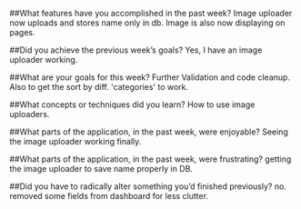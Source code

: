 ##What features have you accomplished in the past week?
Image uploader now uploads and stores name only in db. Image is also now displaying on pages.

##Did you achieve the previous week’s goals?
Yes, I have an image uploader working.

##What are your goals for this week?
Further Validation and code cleanup. Also to get the sort by diff. 'categories' to work.

##What concepts or techniques did you learn?
How to use image uploaders.

##What parts of the application, in the past week, were enjoyable?
Seeing the image uploader working finally.

##What parts of the application, in the past week, were frustrating?
getting the image uploader to save name properly in DB.

##Did you have to radically alter something you’d finished previously?
no. removed some fields from dashboard for less clutter.